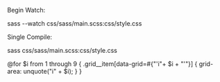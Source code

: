 Begin Watch:

sass --watch css/sass/main.scss:css/style.css

Single Compile:

sass css/sass/main.scss:css/style.css

@for $i from 1 through 9 {
    .grid__item[data-grid=#{"'i"+ $i + "'"}] {
      grid-area: unquote("i" + $i);
    }
  }
